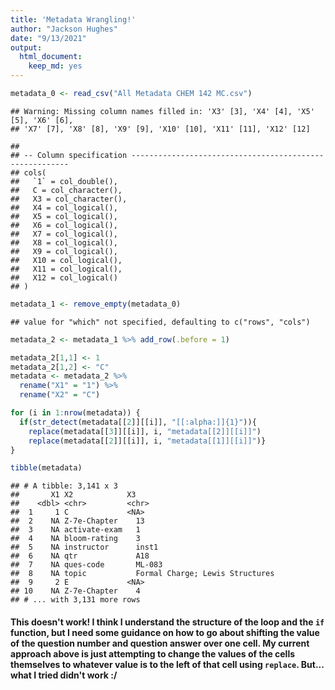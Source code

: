```yaml
---
title: 'Metadata Wrangling!'
author: "Jackson Hughes"
date: "9/13/2021"
output: 
  html_document:
    keep_md: yes
---
```





```r
metadata_0 <- read_csv("All Metadata CHEM 142 MC.csv")
```

```
## Warning: Missing column names filled in: 'X3' [3], 'X4' [4], 'X5' [5], 'X6' [6],
## 'X7' [7], 'X8' [8], 'X9' [9], 'X10' [10], 'X11' [11], 'X12' [12]
```

```
## 
## -- Column specification --------------------------------------------------------
## cols(
##   `1` = col_double(),
##   C = col_character(),
##   X3 = col_character(),
##   X4 = col_logical(),
##   X5 = col_logical(),
##   X6 = col_logical(),
##   X7 = col_logical(),
##   X8 = col_logical(),
##   X9 = col_logical(),
##   X10 = col_logical(),
##   X11 = col_logical(),
##   X12 = col_logical()
## )
```


```r
metadata_1 <- remove_empty(metadata_0)
```

```
## value for "which" not specified, defaulting to c("rows", "cols")
```

```r
metadata_2 <- metadata_1 %>% add_row(.before = 1)
```


```r
metadata_2[1,1] <- 1
metadata_2[1,2] <- "C"
metadata <- metadata_2 %>% 
  rename("X1" = "1") %>% 
  rename("X2" = "C")
```


```r
for (i in 1:nrow(metadata)) {
  if(str_detect(metadata[[2]][[i]], "[[:alpha:]]{1}")){
    replace(metadata[[3]][[i]], i, "metadata[[2]][[i]]")
    replace(metadata[[2]][[i]], i, "metadata[[1]][[i]]")}
}
```


```r
tibble(metadata)
```

```
## # A tibble: 3,141 x 3
##       X1 X2            X3                               
##    <dbl> <chr>         <chr>                            
##  1     1 C             <NA>                             
##  2    NA Z-7e-Chapter    13                             
##  3    NA activate-exam   1                              
##  4    NA bloom-rating    3                              
##  5    NA instructor      inst1                          
##  6    NA qtr             A18                            
##  7    NA ques-code       ML-083                         
##  8    NA topic           Formal Charge; Lewis Structures
##  9     2 E             <NA>                             
## 10    NA Z-7e-Chapter    4                              
## # ... with 3,131 more rows
```

#### This doesn't work! I think I understand the structure of the loop and the `if` function, but I need some guidance on how to go about shifting the value of the question number and question answer over one cell. My current approach above is just attempting to change the values of the cells themselves to whatever value is to the left of that cell using `replace`. But... what I tried didn't work :/
